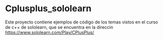 # Cplusplus_sololearn

Este proyecto contiene ejemplos de código de los temas vistos en el curso de c++ de sololearn, que se encuentra en la direccin https://www.sololearn.com/Play/CPlusPlus/
